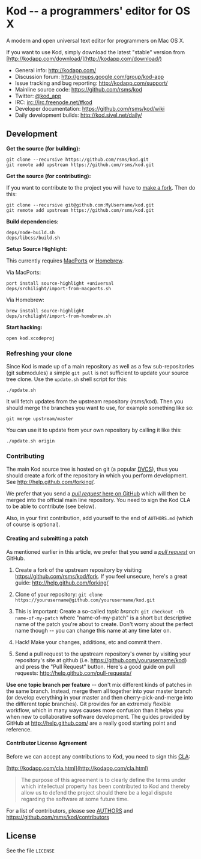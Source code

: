 # Kod -- a programmers' editor for OS X

A modern and open universal text editor for programmers on Mac OS X.

If you want to use Kod, simply download the latest "stable" version from [http://kodapp.com/download/](http://kodapp.com/download/)

- General info: <http://kodapp.com/>
- Discussion forum: <http://groups.google.com/group/kod-app>
- Issue tracking and bug reporting: <http://kodapp.com/support/>
- Mainline source code: <https://github.com/rsms/kod>
- Twitter: [@kod_app](http://twitter.com/kod_app)
- IRC: [irc://irc.freenode.net/#kod](irc://irc.freenode.net/#kod)
- Developer documentation: <https://github.com/rsms/kod/wiki>
- Daily development builds: <http://kod.sivel.net/daily/>

## Development

**Get the source (for building):**

    git clone --recursive https://github.com/rsms/kod.git
    git remote add upstream https://github.com/rsms/kod.git

**Get the source (for contributing):**

If you want to contribute to the project you will have to [make a fork](http://help.github.com/forking/). Then do this:

    git clone --recursive git@github.com:MyUsername/kod.git
    git remote add upstream https://github.com/rsms/kod.git

**Build dependencies:**

    deps/node-build.sh
    deps/libcss/build.sh

**Setup Source Highlight:**

This currently requires [MacPorts](http://www.macports.org/) or [Homebrew](http://mxcl.github.com/homebrew/).

Via MacPorts:

    port install source-highlight +universal
    deps/srchilight/import-from-macports.sh

Via Homebrew:

    brew install source-highlight
    deps/srchilight/import-from-homebrew.sh

**Start hacking:**

    open kod.xcodeproj


### Refreshing your clone

Since Kod is made up of a main repository as well as a few sub-repositories (git submodules) a simple `git pull` is not sufficient to update your source tree clone. Use the `update.sh` shell script for this:

    ./update.sh

It will fetch updates from the upstream repository (rsms/kod). Then you should merge the branches you want to use, for example something like so:

    git merge upstream/master

You can use it to update from your own repository by calling it like this:

    ./update.sh origin

### Contributing

The main Kod source tree is hosted on git (a popular [DVCS](http://en.wikipedia.org/wiki/Distributed_revision_control)), thus you should create a fork of the repository in which you perform development. See <http://help.github.com/forking/>.

We prefer that you send a [*pull request* here on GitHub](http://help.github.com/pull-requests/) which will then be merged into the official main line repository. You need to sign the Kod CLA to be able to contribute (see below).

Also, in your first contribution, add yourself to the end of `AUTHORS.md` (which of course is optional).


#### Creating and submitting a patch

As mentioned earlier in this article, we prefer that you send a [*pull request*](http://help.github.com/pull-requests/) on GitHub.

1. Create a fork of the upstream repository by visiting <https://github.com/rsms/kod/fork>. If you feel unsecure, here's a great guide: <http://help.github.com/forking/> 

2. Clone of your repository: `git clone https://yourusername@github.com/yourusername/kod.git`

3. This is important: Create a so-called *topic branch*: `git checkout -tb name-of-my-patch` where "name-of-my-patch" is a short but descriptive name of the patch you're about to create. Don't worry about the perfect name though -- you can change this name at any time later on.

4. Hack! Make your changes, additions, etc and commit them.

5. Send a pull request to the upstream repository's owner by visiting your repository's site at github (i.e. https://github.com/yourusername/kod) and press the "Pull Request" button. Here's a good guide on pull requests: <http://help.github.com/pull-requests/>

**Use one topic branch per feature** -- don't mix different kinds of patches in the same branch. Instead, merge them all together into your master branch (or develop everything in your master and then cherry-pick-and-merge into the different topic branches). Git provides for an extremely flexible workflow, which in many ways causes more confusion than it helps you when new to collaborative software development. The guides provided by GitHub at <http://help.github.com/> are a really good starting point and reference.


#### Contributor License Agreement

Before we can accept any contributions to Kod, you need to sign this [CLA](http://en.wikipedia.org/wiki/Contributor_License_Agreement):

[http://kodapp.com/cla.html](http://kodapp.com/cla.html)

> The purpose of this agreement is to clearly define the terms under which intellectual property has been contributed to Kod and thereby allow us to defend the project should there be a legal dispute regarding the software at some future time.

For a list of contributors, please see [AUTHORS](https://github.com/rsms/kod/blob/master/AUTHORS.md) and <https://github.com/rsms/kod/contributors>


## License

See the file `LICENSE`
